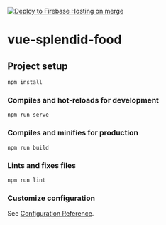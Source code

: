 [![Deploy to Firebase Hosting on merge](https://github.com/webceyhan/vue-splendid-food/actions/workflows/firebase-hosting-merge.yml/badge.svg)](https://github.com/webceyhan/vue-splendid-food/actions/workflows/firebase-hosting-merge.yml)

# vue-splendid-food

## Project setup
```
npm install
```

### Compiles and hot-reloads for development
```
npm run serve
```

### Compiles and minifies for production
```
npm run build
```

### Lints and fixes files
```
npm run lint
```

### Customize configuration
See [Configuration Reference](https://cli.vuejs.org/config/).

